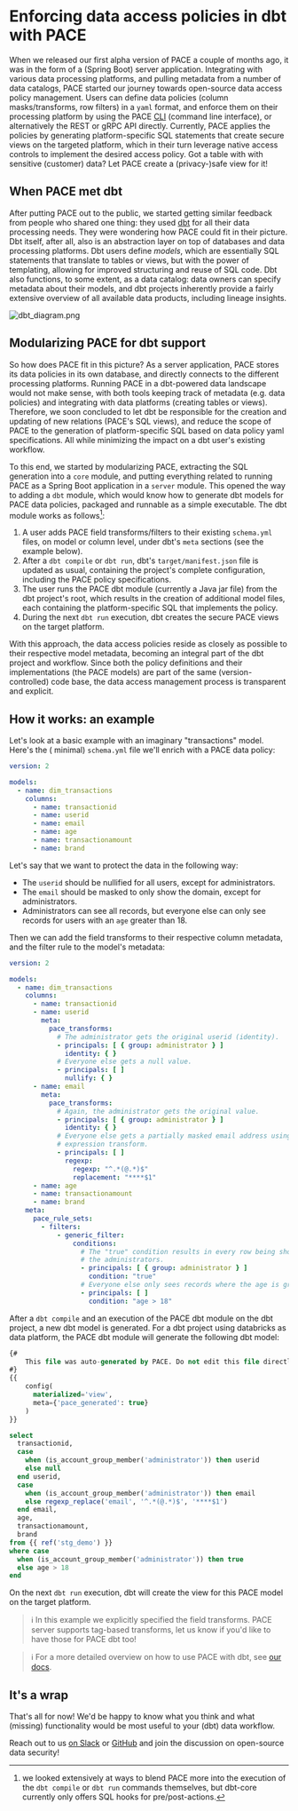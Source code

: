 # Enforcing data access policies in dbt with PACE

When we released our first alpha version of PACE a couple of months ago, it was in the form of a
(Spring Boot) server application. Integrating with various data processing platforms, and pulling
metadata from a number of data catalogs, PACE started our journey towards open-source data access
policy management. Users can define data policies (column masks/transforms, row filters) in
a `yaml` format, and enforce them on their processing platform by using the PACE [CLI](https://github.com/getstrm/cli) (command line
interface), or alternatively the REST or gRPC API directly. Currently, PACE applies the policies by
generating platform-specific SQL statements that create secure views on the targeted platform, which in
their turn leverage native access controls to implement the desired access policy. Got a table with
with sensitive (customer) data? Let PACE create a (privacy-)safe view for it!


## When PACE met dbt
After putting PACE out to the public, we started getting similar feedback from people who shared one
thing: they used [dbt](https://www.getdbt.com/) for all their data processing needs. They were
wondering how PACE could fit in their picture. Dbt itself, after all, also is an abstraction layer
on top of databases and data processing platforms. Dbt users define _models_, which are essentially
SQL statements that translate to tables or views, but with the power of templating, allowing for
improved structuring and reuse of SQL code. Dbt also functions, to some extent, as a data catalog:
data owners can specify metadata about their models, and dbt projects inherently provide a
fairly extensive overview of all available data products, including lineage insights.

![dbt_diagram.png](dbt_diagram.png)


## Modularizing PACE for dbt support
So how does PACE fit in this picture? As a server application, PACE stores its data policies in its
own database, and directly connects to the different processing platforms. Running PACE in a
dbt-powered data landscape would not make sense, with both tools keeping track of metadata (e.g.
data policies) and integrating with data platforms (creating tables or views). Therefore, we soon
concluded to let dbt be responsible for the creation and updating of new relations (PACE's SQL
views), and reduce the scope of PACE to the generation of platform-specific SQL based on data policy
yaml specifications. All while minimizing the impact on a dbt user's existing workflow.

To this end, we started by modularizing PACE, extracting the SQL generation into a `core` module,
and putting everything related to running PACE as a Spring Boot application in a `server` module.
This opened the way to adding a `dbt` module, which would know how to generate dbt models
for PACE data policies, packaged and runnable as a simple executable. The dbt module works as
follows[^1]:

[^1]: we looked extensively at ways to blend PACE more into the execution of the `dbt compile` or
`dbt run` commands themselves, but dbt-core currently only offers SQL hooks for pre/post-actions.

1. A user adds PACE field transforms/filters to their existing `schema.yml` files, on model or
   column level, under dbt's `meta` sections (see the example below).
2. After a `dbt compile` or `dbt run`, dbt's `target/manifest.json` file is updated as usual,
   containing the project's complete configuration, including the PACE policy specifications.
3. The user runs the PACE dbt module (currently a Java jar file) from the dbt project's root, which
   results in the creation of additional model files, each containing the platform-specific SQL that
   implements the policy.
4. During the next `dbt run` execution, dbt creates the secure PACE views on the target platform.

With this approach, the data access policies reside as closely as possible to their respective model
metadata, becoming an integral part of the dbt project and workflow. Since both the policy
definitions and their implementations (the PACE models) are part of the same (version-controlled)
code base, the data access management process is transparent and explicit.


## How it works: an example
Let's look at a basic example with an imaginary "transactions" model. Here's the (
minimal) `schema.yml` file we'll enrich with a PACE data policy:

```yaml
version: 2

models:
  - name: dim_transactions
    columns:
      - name: transactionid
      - name: userid
      - name: email
      - name: age
      - name: transactionamount
      - name: brand
```

Let's say that we want to protect the data in the following way:

* The `userid` should be nullified for all users, except for administrators.
* The `email` should be masked to only show the domain, except for administrators.
* Administrators can see all records, but everyone else can only see records for users with an `age`
  greater than 18.

Then we can add the field transforms to their respective column metadata, and the filter rule to the
model's metadata:

```yaml
version: 2

models:
  - name: dim_transactions
    columns:
      - name: transactionid
      - name: userid
        meta:
          pace_transforms:
            # The administrator gets the original userid (identity).
            - principals: [ { group: administrator } ]
              identity: { }
            # Everyone else gets a null value.
            - principals: [ ]
              nullify: { }
      - name: email
        meta:
          pace_transforms:
            # Again, the administrator gets the original value.
            - principals: [ { group: administrator } ]
              identity: { }
            # Everyone else gets a partially masked email address using a regular 
            # expression transform.
            - principals: [ ]
              regexp:
                regexp: "^.*(@.*)$"
                replacement: "****$1"
      - name: age
      - name: transactionamount
      - name: brand
    meta:
      pace_rule_sets:
        - filters:
            - generic_filter:
                conditions:
                  # The "true" condition results in every row being shown to
                  # the administrators.
                  - principals: [ { group: administrator } ]
                    condition: "true"
                  # Everyone else only sees records where the age is greater than 18
                  - principals: [ ]
                    condition: "age > 18"
```

After a `dbt compile` and an execution of the PACE dbt module on the dbt project, a new dbt model is
generated. For a dbt project using databricks as data platform, the PACE dbt module will generate the following
dbt model:

```sql
{#
    This file was auto-generated by PACE. Do not edit this file directly.
#}
{{
    config(
      materialized='view',
      meta={'pace_generated': true}
    )
}}

select
  transactionid,
  case
    when (is_account_group_member('administrator')) then userid
    else null
  end userid,
  case
    when (is_account_group_member('administrator')) then email
    else regexp_replace('email', '^.*(@.*)$', '****$1')
  end email,
  age,
  transactionamount,
  brand
from {{ ref('stg_demo') }}
where case
  when (is_account_group_member('administrator')) then true
  else age > 18
end
```

On the next `dbt run` execution, dbt will create the view for this PACE model on the target platform.

> ℹ️ In this example we explicitly specified the field transforms. PACE server supports tag-based
transforms, let us know if you'd like to have those for PACE dbt too!

> ℹ️ For a more detailed overview on how to use PACE with dbt, see [our docs](https://pace.getstrm.com/docs/pace-dbt-module/getting-started).


## It's a wrap
That's all for now! We'd be happy to know what you think and what (missing) functionality would be most useful to your
(dbt) data workflow.

Reach out to us [on Slack](https://getstrm.com/slack) or [GitHub](https://github.com/getstrm/pace)
and join the discussion on open-source data security!
